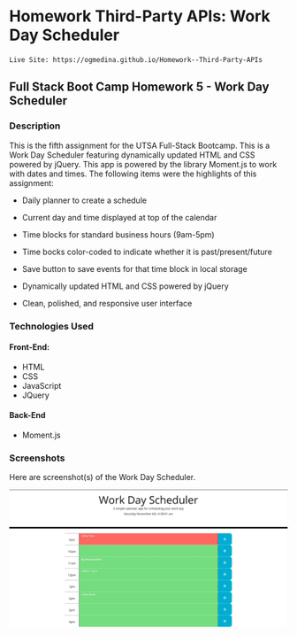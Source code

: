 # Homework Third-Party APIs: Work Day Scheduler

```
Live Site: https://ogmedina.github.io/Homework--Third-Party-APIs
```

## Full Stack Boot Camp Homework 5 - Work Day Scheduler

### Description

This is the fifth assignment for the UTSA Full-Stack Bootcamp. This is a Work Day Scheduler featuring dynamically updated HTML and CSS powered by jQuery. This app is powered by the library Moment.js to work with dates and times. The following items were the highlights of this assignment:

* Daily planner to create a schedule

* Current day and time displayed at top of the calendar

* Time blocks for standard business hours (9am-5pm)

* Time bocks color-coded to indicate whether it is past/present/future

* Save button to save events for that time block in local storage

* Dynamically updated HTML and CSS powered by jQuery

* Clean, polished, and responsive user interface

### Technologies Used

#### Front-End:
* HTML
* CSS
* JavaScript
* JQuery
#### Back-End
* Moment.js


### Screenshots

Here are screenshot(s) of the Work Day Scheduler.

![workdaypicture](https://github.com/ogmedina/Homework--Third-Party-APIs/blob/main/Images/workday1.JPG)


